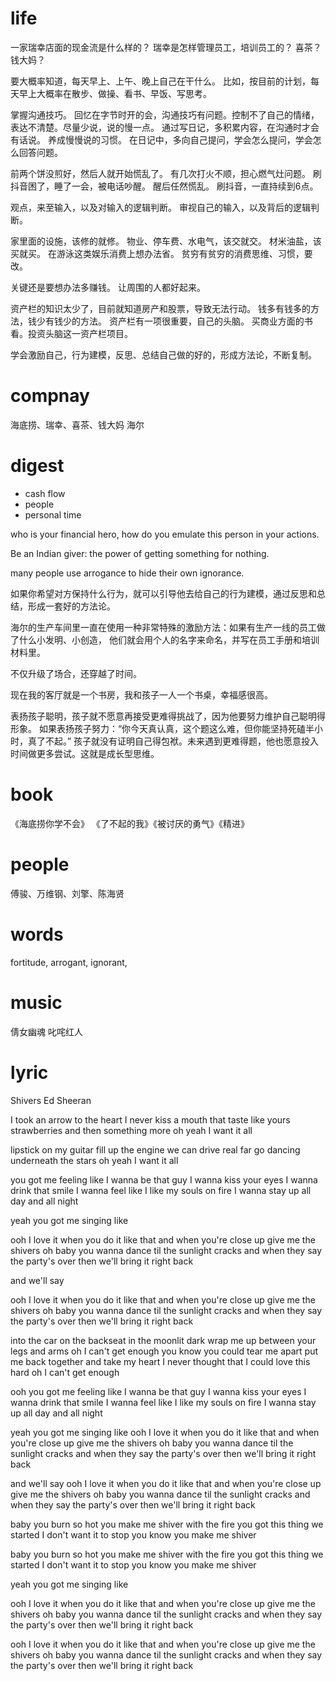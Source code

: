 # life

一家瑞幸店面的现金流是什么样的？
瑞幸是怎样管理员工，培训员工的？
喜茶？钱大妈？

要大概率知道，每天早上、上午、晚上自己在干什么。
比如，按目前的计划，每天早上大概率在散步、做操、看书、早饭、写思考。

掌握沟通技巧。
回忆在字节时开的会，沟通技巧有问题。控制不了自己的情绪，表达不清楚。尽量少说，说的慢一点。
通过写日记，多积累内容，在沟通时才会有话说。
养成慢慢说的习惯。
在日记中，多向自己提问，学会怎么提问，学会怎么回答问题。

前两个饼没煎好，然后人就开始慌乱了。
有几次打火不顺，担心燃气灶问题。
刷抖音困了，睡了一会，被电话吵醒。
醒后任然慌乱。
刷抖音，一直持续到6点。

观点，来至输入，以及对输入的逻辑判断。
审视自己的输入，以及背后的逻辑判断。

家里面的设施，该修的就修。
物业、停车费、水电气，该交就交。
材米油盐，该买就买。
在游泳这类娱乐消费上想办法省。
贫穷有贫穷的消费思维、习惯，要改。

关键还是要想办法多赚钱。
让周围的人都好起来。

资产栏的知识太少了，目前就知道房产和股票，导致无法行动。
钱多有钱多的方法，钱少有钱少的方法。
资产栏有一项很重要，自己的头脑。
买商业方面的书看。投资头脑这一资产栏项目。

学会激励自己，行为建模，反思、总结自己做的好的，形成方法论，不断复制。

# compnay

海底捞、瑞幸、喜茶、钱大妈
海尔

# digest

* cash flow
* people
* personal time

who is your financial hero, how do you emulate this person in your actions.

Be an Indian giver: the power of getting something for nothing.

many people use arrogance to hide their own ignorance.

如果你希望对方保持什么行为，就可以引导他去给自己的行为建模，通过反思和总结，形成一套好的方法论。

海尔的生产车间里一直在使用一种非常特殊的激励方法：如果有生产一线的员工做了什么小发明、小创造，
他们就会用个人的名字来命名，并写在员工手册和培训材料里。

不仅升级了场合，还穿越了时间。

现在我的客厅就是一个书房，我和孩子一人一个书桌，幸福感很高。

表扬孩子聪明，孩子就不愿意再接受更难得挑战了，因为他要努力维护自己聪明得形象。
如果表扬孩子努力：“你今天真认真，这个题这么难，但你能坚持死磕半小时，真了不起。”
孩子就没有证明自己得包袱。未来遇到更难得题，他也愿意投入时间做更多尝试。这就是成长型思维。

# book

《海底捞你学不会》
《了不起的我》《被讨厌的勇气》《精进》

# people

傅骏、万维钢、刘擎、陈海贤

# words

fortitude, arrogant, ignorant, 

# music

倩女幽魂
叱咤红人

# lyric

Shivers
  Ed Sheeran

I took an arrow to the heart
I never kiss a mouth that taste like yours
strawberries and then something more
oh yeah I want it all

lipstick on my guitar
fill up the engine we can drive real far
go dancing underneath the stars
oh yeah I want it all

you got me feeling like
I wanna be that guy
I wanna kiss your eyes
I wanna drink that smile
I wanna feel like I
like my souls on fire
I wanna stay up all day and all night

yeah you got me singing like

ooh I love it when you do it like that
and when you're close up
give me the shivers
oh baby you wanna dance til the sunlight cracks
and when they say the party's over
then we'll bring it right back

and we'll say

ooh I love it when you do it like that
and when you're close up
give me the shivers
oh baby you wanna dance til the sunlight cracks
and when they say the party's over
then we'll bring it right back

into the car
on the backseat in the moonlit dark
wrap me up between your legs and arms
oh I can't get enough
you know you could tear me apart
put me back together and take my heart
I never thought that I could love this hard
oh I can't get enough

ooh you got me feeling like
I wanna be that guy
I wanna kiss your eyes
I wanna drink that smile
I wanna feel like I
like my souls on fire
I wanna stay up all day and all night

yeah you got me singing like
ooh I love it when you do it like that
and when you're close up
give me the shivers
oh baby you wanna dance til the sunlight cracks
and when they say the party's over
then we'll bring it right back

and we'll say
ooh I love it when you do it like that
and when you're close up
give me the shivers
oh baby you wanna dance til the sunlight cracks
and when they say the party's over
then we'll bring it right back

baby you burn so hot
you make me shiver with the fire you got
this thing we started I don't want it to stop
you know you make me shiver

baby you burn so hot
you make me shiver with the fire you got
this thing we started I don't want it to stop
you know you make me shiver

yeah you got me singing like

ooh I love it when you do it like that
and when you're close up
give me the shivers
oh baby you wanna dance til the sunlight cracks
and when they say the party's over
then we'll bring it right back

ooh I love it when you do it like that
and when you're close up
give me the shivers
oh baby you wanna dance til the sunlight cracks
and when they say the party's over
then we'll bring it right back
